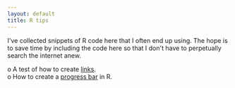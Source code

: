 ```yaml
---
layout: default
title: R tips
---
```


I've collected snippets of R code here that I often end up using. The hope is to save time by including the code here so that I don't have to perpetually search the internet anew.  

o A test of how to create [links](http://google.com).  
o How to create a [progress bar](http://rettopnivek.github.io/pages/Progress_bar.html) in R.

